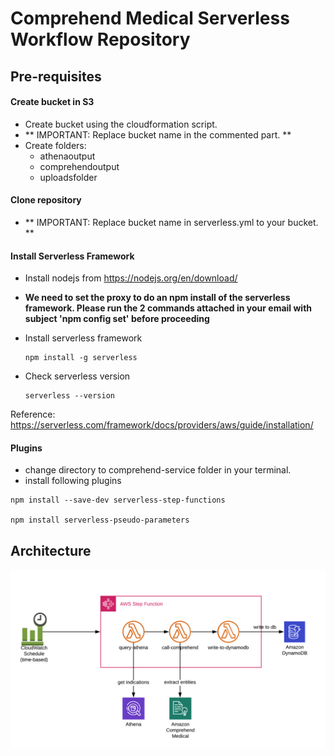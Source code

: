 # Comprehend Medical Serverless Workflow Repository

## Pre-requisites
#### Create bucket in S3
* Create bucket using the cloudformation script. 
* ** IMPORTANT: Replace bucket name in the commented part. **
* Create folders:
    * athenaoutput
    * comprehendoutput
    * uploadsfolder

#### Clone repository
* ** IMPORTANT: Replace bucket name in serverless.yml to your bucket. **

#### Install Serverless Framework
* Install nodejs from https://nodejs.org/en/download/
* **We need to set the proxy to do an npm install of the serverless framework. Please run the 2 commands attached in your email with subject 'npm config set' before proceeding**

* Install serverless framework
    ```
    npm install -g serverless
    ```
* Check serverless version 
    ```
    serverless --version
    ```

Reference: https://serverless.com/framework/docs/providers/aws/guide/installation/

#### Plugins
* change directory to comprehend-service folder in your terminal.
* install following plugins
```
npm install --save-dev serverless-step-functions

npm install serverless-pseudo-parameters
```


## Architecture

![alt text](images/architecture.png "Logo Title Text 1")